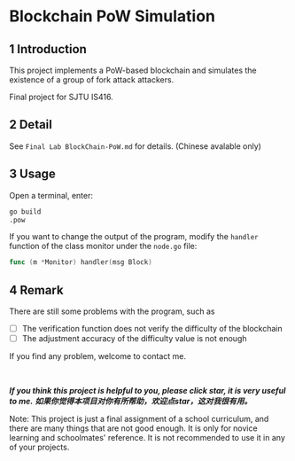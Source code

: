 # Blockchain PoW Simulation

## 1 Introduction

This project implements a PoW-based blockchain and simulates the existence of a group of  fork attack attackers.

Final project for SJTU IS416.

## 2 Detail

See `Final Lab BlockChain-PoW.md` for details. (Chinese avalable only)

## 3 Usage

Open a terminal, enter:

```bash
go build
.pow
```

If you want to change the output of the program, modify the `handler` function of the class monitor under the `node.go` file:

```go
func (m *Monitor) handler(msg Block)
```

## 4 Remark

There are still some problems with the program, such as

- [ ] The verification function does not verify the difficulty of the blockchain
- [ ] The adjustment accuracy of the difficulty value is not enough

If you find any problem, welcome to contact me.

<br/>

**_If you think this project is helpful to you, please click star, it is very useful to me._**
**_如果你觉得本项目对你有所帮助，欢迎点star，这对我很有用。_**

Note: This project is just a final assignment of a school curriculum, and there are many things that are not good enough. It is only for novice learning and schoolmates' reference. It is not recommended to use it in any of your projects.

